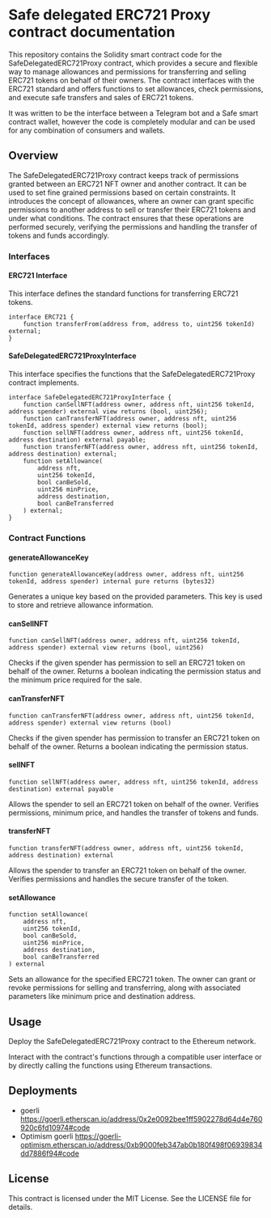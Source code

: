 # Safe delegated ERC721 Proxy contract documentation

This repository contains the Solidity smart contract code for the SafeDelegatedERC721Proxy contract, which provides a secure and flexible way to manage allowances and permissions for transferring and selling ERC721 tokens on behalf of their owners. The contract interfaces with the ERC721 standard and offers functions to set allowances, check permissions, and execute safe transfers and sales of ERC721 tokens.

It was written to be the interface between a Telegram bot and a Safe smart contract wallet, however the code is completely modular and can be used for any combination of consumers and wallets.

## Overview

The SafeDelegatedERC721Proxy contract keeps track of permissions granted between an ERC721 NFT owner and another contract. It can be used to set fine grained permissions based on certain constraints. It introduces the concept of allowances, where an owner can grant specific permissions to another address to sell or transfer their ERC721 tokens and under what conditions. The contract ensures that these operations are performed securely, verifying the permissions and handling the transfer of tokens and funds accordingly.

### Interfaces

#### ERC721 Interface
This interface defines the standard functions for transferring ERC721 tokens.

```
interface ERC721 {
    function transferFrom(address from, address to, uint256 tokenId) external;
}
```

#### SafeDelegatedERC721ProxyInterface
This interface specifies the functions that the SafeDelegatedERC721Proxy contract implements.

```
interface SafeDelegatedERC721ProxyInterface {
    function canSellNFT(address owner, address nft, uint256 tokenId, address spender) external view returns (bool, uint256);
    function canTransferNFT(address owner, address nft, uint256 tokenId, address spender) external view returns (bool);
    function sellNFT(address owner, address nft, uint256 tokenId, address destination) external payable;
    function transferNFT(address owner, address nft, uint256 tokenId, address destination) external;
    function setAllowance(
        address nft,
        uint256 tokenId,
        bool canBeSold,
        uint256 minPrice,
        address destination,
        bool canBeTransferred
    ) external;
}
```

### Contract Functions

#### generateAllowanceKey

```
function generateAllowanceKey(address owner, address nft, uint256 tokenId, address spender) internal pure returns (bytes32)
```

Generates a unique key based on the provided parameters. This key is used to store and retrieve allowance information.

#### canSellNFT

```
function canSellNFT(address owner, address nft, uint256 tokenId, address spender) external view returns (bool, uint256)
```

Checks if the given spender has permission to sell an ERC721 token on behalf of the owner. Returns a boolean indicating the permission status and the minimum price required for the sale.

#### canTransferNFT

```
function canTransferNFT(address owner, address nft, uint256 tokenId, address spender) external view returns (bool)
```

Checks if the given spender has permission to transfer an ERC721 token on behalf of the owner. Returns a boolean indicating the permission status.

#### sellNFT

```
function sellNFT(address owner, address nft, uint256 tokenId, address destination) external payable
```

Allows the spender to sell an ERC721 token on behalf of the owner. Verifies permissions, minimum price, and handles the transfer of tokens and funds.

#### transferNFT

```
function transferNFT(address owner, address nft, uint256 tokenId, address destination) external
```

Allows the spender to transfer an ERC721 token on behalf of the owner. Verifies permissions and handles the secure transfer of the token.

#### setAllowance

```
function setAllowance(
    address nft,
    uint256 tokenId,
    bool canBeSold,
    uint256 minPrice,
    address destination,
    bool canBeTransferred
) external
```

Sets an allowance for the specified ERC721 token. The owner can grant or revoke permissions for selling and transferring, along with associated parameters like minimum price and destination address.

## Usage

Deploy the SafeDelegatedERC721Proxy contract to the Ethereum network.

Interact with the contract's functions through a compatible user interface or by directly calling the functions using Ethereum transactions.

## Deployments

* goerli https://goerli.etherscan.io/address/0x2e0092bee1ff5902278d64d4e760920c6fd10974#code
* Optimism goerli https://goerli-optimism.etherscan.io/address/0xb9000feb347ab0b180f498f06939834dd7886f94#code

## License
This contract is licensed under the MIT License. See the LICENSE file for details.
